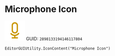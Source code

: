 # Microphone Icon
![](/img/Microphone%20Icon.png)
GUID: `2898133194146117804`
```
EditorGUIUtility.IconContent("Microphone Icon")
```
